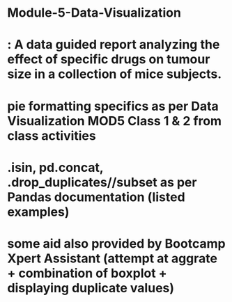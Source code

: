 # Module-5-Data-Visualization

# : A data guided report analyzing the effect of specific drugs on tumour size in a collection of mice subjects.
# pie formatting specifics as per Data Visualization MOD5 Class 1 & 2 from class activities 
# .isin, pd.concat, .drop_duplicates//subset as per Pandas documentation (listed examples)
# some aid also provided by Bootcamp Xpert Assistant (attempt at aggrate + combination of boxplot + displaying duplicate values)